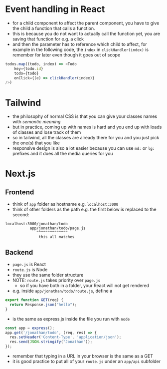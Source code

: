 # Event handling in React
* for a child component to affect the parent component, you have to give the child a function that calls a function.
* this is because you do not want to actually call the function yet, you are saving that function for e.g. a click
* and then the parameter has to reference which child to affect, for example in the following code, the `index` in `clickHandler(index)` is remember for later even though it goes out of scope

```js
todos.map((todo, index) => <Todo
    key={todo.id}
    todo={todo}
    onClick={(e) => clickHandler(index)}
/>)
```

# Tailwind
* the philosophy of normal CSS is that you can give your classes names with *semantic meaning*
* but in practice, coming up with names is hard and you end up with loads of classes and lose track of them
* so in tailwind, all the classes are already there for you and you just pick the one(s) that you like
* responsive design is also a lot easier because you can use `md:` or `lg:` prefixes and it does all the media queries for you


# Next.js
## Frontend
* think of `app` folder as hostname e.g. `localhost:3000` 
* think of other folders as the path e.g. the first below is replaced to the second:
```
localhost:3000/jonathan/todo
           app/jonathan/todo/page.js
              ^^^^^^^^^^^^^^
               this all matches
```
## Backend
* `page.js` is React
* `route.js` is Node
* they use the same folder structure
* NOTE: `route.js` takes priority over `page.js`
  * so if you have both in a folder, your React will not get rendered
* e.g. inside `app/jonathan/todo/route.js`, define a
```js
export function GET(req) {
  return Response.json("hello");
}
```
* is the same as express.js inside the file you run with `node`
```js
const app = express();
app.get('/jonathan/todo', (req, res) => {
  res.setHeader('Content-Type', 'application/json');
  res.send(JSON.stringify("Jonathan"));
});
```
* remember that typing in a URL in your browser is the same as a GET
* it is good practice to put all of your `route.js` under an `app/api` subfolder

